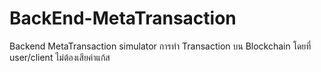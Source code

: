# BackEnd-MetaTransaction
Backend MetaTransaction simulator
การทำ Transaction บน Blockchain โดยที่ user/client ไม่ต้องเสียค่าแก้ส

